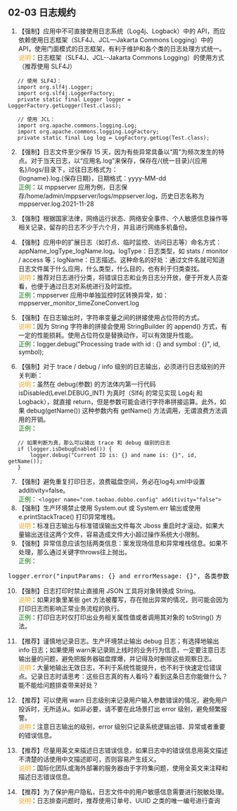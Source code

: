## 02-03 日志规约 
1. 【强制】应用中不可直接使用日志系统（Log4j、Logback）中的 API，而应依赖使用日志框架（SLF4J、JCL—Jakarta Commons Logging）中的 API，使用门面模式的日志框架，有利于维护和各个类的日志处理方式统一。
<br><span style="color:orange">说明</span>：日志框架（SLF4J、JCL--Jakarta Commons Logging）的使用方式（推荐使用 SLF4J）
```
   // 使用 SLF4J：
   import org.slf4j.Logger;
   import org.slf4j.LoggerFactory;
   private static final Logger logger = LoggerFactory.getLogger(Test.class);
   
   // 使用 JCL：
   import org.apache.commons.logging.Log;
   import org.apache.commons.logging.LogFactory;
   private static final Log log = LogFactory.getLog(Test.class);
```

2. 【强制】日志文件至少保存 15 天，因为有些异常具备以“周”为频次发生的特点。对于当天日志，以“应用名.log”来保存，保存在/{统一目录}/{应用名}/logs/目录下，过往日志格式为：  
   {logname}.log.{保存日期}，日期格式：yyyy-MM-dd
   <br><span style="color:green">正例</span>：以 mppserver 应用为例，日志保存/home/admin/mppserver/logs/mppserver.log，历史日志名称为 mppserver.log.2021-11-28
3. 【强制】根据国家法律，网络运行状态、网络安全事件、个人敏感信息操作等相关记录，留存的日志不少于六个月，并且进行网络多机备份。

4. 【强制】应用中的扩展日志（如打点、临时监控、访问日志等）命名方式：appName_logType_logName.log。logType：日志类型，如 stats / monitor / access 等；logName：日志描述。这种命名的好处：通过文件名就可知道日志文件属于什么应用，什么类型，什么目的，也有利于归类查找。
<br><span style="color:orange">说明</span>：推荐对日志进行分类，将错误日志和业务日志分开放，便于开发人员查看，也便于通过日志对系统进行及时监控。
<br><span style="color:green">正例</span>：mppserver 应用中单独监控时区转换异常，如：mppserver_monitor_timeZoneConvert.log 
5. 【强制】在日志输出时，字符串变量之间的拼接使用占位符的方式。
<br><span style="color:orange">说明</span>：因为 String 字符串的拼接会使用 StringBuilder 的 append() 方式，有一定的性能损耗。使用占位符仅是替换动作，可以有效提升性能。
<br><span style="color:green">正例</span>：logger.debug("Processing trade with id : {} and symbol : {}", id, symbol);
6. 【强制】对于 trace / debug / info 级别的日志输出，必须进行日志级别的开关判断：
<br><span style="color:orange">说明</span>：虽然在 debug(参数) 的方法体内第一行代码 isDisabled(Level.DEBUG_INT) 为真时（Slf4j 的常见实现 Log4j 和   Logback），就直接 return，但是参数可能会进行字符串拼接运算。此外，如果 debug(getName()) 这种参数内有   getName() 方法调用，无谓浪费方法调用的开销。
<br><span style="color:green">正例</span>：
```
   // 如果判断为真，那么可以输出 trace 和 debug 级别的日志
   if (logger.isDebugEnabled()) {
       logger.debug("Current ID is: {} and name is: {}", id, getName());
   }
```

7. 【强制】避免重复打印日志，浪费磁盘空间，务必在log4j.xml中设置additivity=false。 
<br><span style="color:green">正例</span>：
      `<logger name="com.taobao.dubbo.config" additivity="false">`
8. 【强制】生产环境禁止使用 System.out 或 System.err 输出或使用 e.printStackTrace() 打印异常堆栈。
<br><span style="color:orange">说明</span>：标准日志输出与标准错误输出文件每次 Jboss 重启时才滚动，如果大量输出送往这两个文件，容易造成文件大小超过操作系统大小限制。
9. 【强制】异常信息应该包括两类信息：案发现场信息和异常堆栈信息。如果不处理，那么通过关键字throws往上抛出。 
<br><span style="color:green">正例</span>：
<pre>logger.error("inputParams: {} and errorMessage: {}", 各类参数或者对象 toString(), e.getMessage(), e);</pre> 
10. 【强制】日志打印时禁止直接用 JSON 工具将对象转换成 String。
<br><span style="color:orange">说明</span>：如果对象里某些 get 方法被覆写，存在抛出异常的情况，则可能会因为打印日志而影响正常业务流程的执行。
<br><span style="color:green">正例</span>：打印日志时仅打印出业务相关属性值或者调用其对象的 toString() 方法。

11. 【推荐】谨慎地记录日志。生产环境禁止输出 debug 日志；有选择地输出 info 日志；如果使用 warn来记录刚上线时的业务行为信息，一定要注意日志输出量的问题，避免把服务器磁盘撑爆，并记得及时删除这些观察日志。
<br><span style="color:orange">说明</span>：大量地输出无效日志，不利于系统性能提升，也不利于快速定位错误点。记录日志时请思考：这些日志真的有人看吗？看到这条日志你能做什么？能不能给问题排查带来好处？ 
12. 【推荐】可以使用 warn 日志级别来记录用户输入参数错误的情况，避免用户投诉时，无所适从。如非必要，请不要在此场景打出 error 级别，避免频繁报警。
<br><span style="color:orange">说明</span>：注意日志输出的级别，error 级别只记录系统逻辑出错、异常或者重要的错误信息。
13. 【推荐】尽量用英文来描述日志错误信息，如果日志中的错误信息用英文描述不清楚的话使用中文描述即可，否则容易产生歧义。
<br><span style="color:orange">说明</span>：国际化团队或海外部署的服务器由于字符集问题，使用全英文来注释和描述日志错误信息。
14. 【推荐】为了保护用户隐私，日志文件中的用户敏感信息需要进行脱敏处理。
<br><span style="color:orange">说明</span>：日志排查问题时，推荐使用订单号、UUID 之类的唯一编号进行查询
